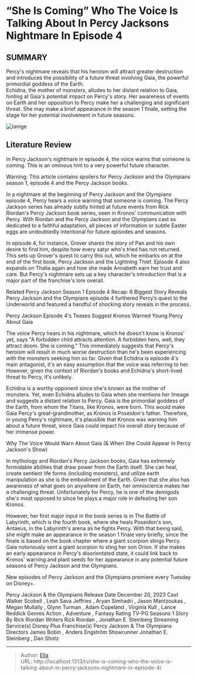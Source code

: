 # “She Is Coming” Who The Voice Is Talking About In Percy Jacksons Nightmare In Episode 4


## SUMMARY 



Percy&#39;s nightmare reveals that his heroism will attract greater destruction and introduces the possibility of a future threat involving Gaia, the powerful primordial goddess of the Earth.   
Echidna, the mother of monsters, alludes to her distant relation to Gaia, hinting at Gaia&#39;s potential impact on Percy&#39;s story.   Her awareness of events on Earth and her opposition to Percy make her a challenging and significant threat. 
She may make a brief appearance in the season 1 finale, setting the stage for her potential involvement in future seasons.  

![iamge](https://static1.srcdn.com/wordpress/wp-content/uploads/2024/01/percy-in-percy-jackson-and-the-olympians-season-1-episode-4.jpg)

## Literature Review
In Percy Jackson&#39;s nightmare in episode 4, the voice warns that someone is coming. This is an ominous hint to a very powerful future character.




Warning: This article contains spoilers for Percy Jackson and the Olympians season 1, episode 4 and the Percy Jackson books.




In a nightmare at the beginning of Percy Jackson and the Olympians episode 4, Percy hears a voice warning that someone is coming. The Percy Jackson series has already subtly hinted at future events from Rick Riordan&#39;s Percy Jackson book series, seen in Kronos&#39; communication with Percy. With Riordan and the Percy Jackson and the Olympians cast so dedicated to a faithful adaptation, all pieces of information or subtle Easter eggs are undoubtedly intentional for future episodes and seasons.

In episode 4, for instance, Grover shares the story of Pan and his own desire to find him, despite how every satyr who&#39;s tried has not returned. This sets up Grover&#39;s quest to carry this out, which he embarks on at the end of the first book, Percy Jackson and the Lightning Thief. Episode 4 also expands on Thalia again and how she made Annabeth earn her trust and care. But Percy&#39;s nightmare sets up a key character&#39;s introduction that is a major part of the franchise&#39;s lore overall.



Related   Percy Jackson Season 1 Episode 4 Recap: 6 Biggest Story Reveals   Percy Jackson and the Olympians episode 4 furthered Percy’s quest to the Underworld and featured a handful of shocking story reveals in the process.    


 Percy Jackson Episode 4&#39;s Teases Suggest Kronos Warned Young Percy About Gaia 
          

The voice Percy hears in his nightmare, which he doesn&#39;t know is Kronos&#39; yet, says &#34;A forbidden child attracts attention. A forbidden hero, well, they attract doom. She is coming.&#34; This immediately suggests that Percy&#39;s heroism will result in much worse destruction than he&#39;s been experiencing with the monsters seeking him so far. Given that Echidna is episode 4&#39;s main antagonist, it&#39;s an easy assumption that the voice was referring to her. However, given the context of Riordan&#39;s books and Echidna&#39;s short-lived threat to Percy, it&#39;s unlikely.




Echidna is a worthy opponent since she&#39;s known as the mother of monsters. Yet, even Echidna alludes to Gaia when she mentions her lineage and suggests a distant relation to Percy. Gaia is the primordial goddess of the Earth, from whom the Titans, like Kronos, were born. This would make Gaia Percy&#39;s great-grandmother, as Kronos is Poseidon&#39;s father. Therefore, in young Percy&#39;s nightmare, it&#39;s plausible that Kronos was warning him about a future threat, since Gaia could impact his overall story because of her immense power.



 Why The Voice Would Warn About Gaia (&amp; When She Could Appear In Percy Jackson&#39;s Show) 
          

In mythology and Riordan&#39;s Percy Jackson books, Gaia has extremely formidable abilities that draw power from the Earth itself. She can heal, create sentient life forms (including monsters), and utilize earth manipulation as she is the embodiment of the Earth. Given that she also has awareness of what goes on anywhere on Earth, her omniscience makes her a challenging threat. Unfortunately for Percy, he is one of the demigods she&#39;s most opposed to since he plays a major role in defeating her son Kronos.




However, her first major input in the book series is in The Battle of Labyrinth, which is the fourth book, where she heals Poseidon&#39;s son, Antaeus, in the Labyrinth&#39;s arena as he fights Percy. With that being said, she might make an appearance in the season 1 finale very briefly, since the finale is based on the book chapter where a giant scorpion stings Percy. Gaia notoriously sent a giant scorpion to sting her son Orion. If she makes an early appearance in Percy&#39;s disorientated state, it could link back to Kronos&#39; warning and plant seeds for her appearance in any potential future seasons of Percy Jackson and the Olympians.



New episodes of Percy Jackson and the Olympians premiere every Tuesday on Disney&#43;.




Percy Jackson &amp; the Olympians   Release Date   December 20, 2023    Cast   Walker Scobell , Leah Sava Jeffries , Aryan Simhadri , Jason Mantzoukas , Megan Mullally , Glynn Turman , Adam Copeland , Virginia Kull , Lance Reddick    Genres   Action , Adventure , Fantasy    Rating   TV-PG    Seasons   1    Story By   Rick Riordan    Writers   Rick Riordan , Jonathan E. Steinberg    Streaming Service(s)   Disney Plus    Franchise(s)   Percy Jackson &amp; The Olympians    Directors   James Bobin , Anders Engström    Showrunner   Jonathan E. Steinberg , Dan Shotz       





---

> Author: [Ella](https://instagram.hk.cn/)  
> URL: http://localhost:1313/tv/she-is-coming-who-the-voice-is-talking-about-in-percy-jacksons-nightmare-in-episode-4/  


